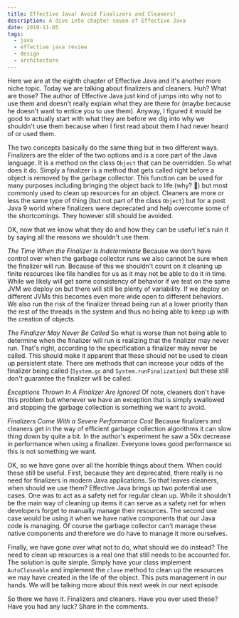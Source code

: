 ```yaml
---
title: Effective Java! Avoid Finalizers and Cleaners!
description: A dive into chapter seven of Effective Java
date: 2019-11-05
tags:
  - java
  - effective java review
  - design
  - architecture
---
```


Here we are at the eighth chapter of Effective Java and it's another more niche topic. Today we are talking about finalizers and cleaners. Huh? What are those? The author of Effective Java just kind of jumps into why not to use them and doesn't really explain what they are there for (maybe because he doesn't want to entice you to use them). Anyway, I figured it would be good to actually start with what they are before we dig into why we shouldn't use them because when I first read about them I had never heard of or used them. 

The two concepts basically do the same thing but in two different ways. Finalizers are the elder of the two options and is a core part of the Java language. It is a method on the class `Object` that can be overridden. So what does it do. Simply a finalizer is a method that gets called right before a object is removed by the garbage collector. This function can be used for many purposes including bringing the object back to life (why? 🤷) but most commonly used to clean up resources for an object. Cleaners are more or less the same type of thing (but not part of the class `Object`) but for a post Java 9 world where finalizers were deprecated and help overcome some of the shortcomings. They however still should be avoided. 

OK, now that we know what they do and how they can be useful let's ruin it by saying all the reasons we shouldn't use them. 

_The Time When the Finalizer Is Indeterminate_
Because we don't have control over when the garbage collector runs we also cannot be sure when the finalizer will run. Because of this we shouldn't count on it cleaning up finite resources like file handles for us as it may not be able to do it in time. While we likely will get some consistency of behavior if we test on the same JVM we deploy on but there will still be plenty of variability. If we deploy on different JVMs this becomes even more wide open to different behaviors. We also run the risk of the finalizer thread being run at a lower priority than the rest of the threads in the system and thus no being able to keep up with the creation of objects.

_The Finalizer May Never Be Called_
So what is worse than not being able to determine when the finalizer will run is realizing that the finalizer may never run. That's right, according to the specification a finalizer may never be called. This should make it apparent that these should not be used to clean up persistent state. There are methods that can increase your odds of the finalizer being called (`System.gc` and `System.runFinalization`) but these still don't guarantee the finalizer will be called. 

_Exceptions Thrown In A Finalizer Are Ignored_
Of note, cleaners don't have this problem but whenever we have an exception that is simply swallowed and stopping the garbage collection is something we want to avoid.

_Finalizers Come With a Severe Performance Cost_
Because finalizers and cleaners get in the way of efficient garbage collection algorithms it can slow thing down by quite a bit. In the author's experiment he saw a 50x decrease in performance when using a finalizer. Everyone loves good performance so this is not something we want.

OK, so we have gone over all the horrible things about them. When could these still be useful. First, because they are deprecated, there really is no need for finalizers in modern Java applications. So that leaves cleaners, when should we use them? Effective Java brings up two potential use cases. One was to act as a safety net for regular clean up. While it shouldn't be the main way of cleaning up items it can serve as a safety net for when developers forget to manually manage their resources. The second use case would be using it when we have native components that our Java code is managing. Of course the garbage collector can't manage these native components and therefore we do have to manage it more ourselves.

Finally, we have gone over what not to do, what should we do instead? The need to clean up resources is a real one that still needs to be accounted for. The solution is quite simple. Simply have your class implement `AutoCloseable` and implement the `close` method to clean up the resources we may have created in the life of the object. This puts management in our hands. We will be talking more about this next week in our next episode.

So there we have it. Finalizers and cleaners. Have you ever used these? Have you had any luck? Share in the comments.  

